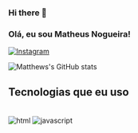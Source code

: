 ### Hi there 👋

### Olá, eu sou Matheus Nogueira!

[![Instagram](https://img.shields.io/badge/Instagram-E4405F?style=for-the-badge&logo=instagram&logoColor=white)](https://instagram.com/_.mathews._/)

![Matthews's GitHub stats](https://github-readme-stats.vercel.app/api?username=matthewsnogueira&show_icons=true&theme=dark)

## Tecnologias que eu uso

<div style="display: inline_block"><br>
 
 <img align="center" alt="html" scr="https://img.shields.io/badge/HTML-239120?style=for-the-badge&logo=html5&logoColor=white"/>
 <img align="center" alt="javascript" scr="<img align="center" alt="html" scr="https://img.shields.io/badge/HTML-239120?style=for-the-badge&logo=html5&logoColor=white"/>
 </div>
